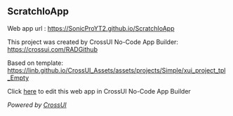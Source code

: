 ## ScratchIoApp
Web app url : https://SonicProYT2.github.io/ScratchIoApp

This project was created by CrossUI No-Code App Builder: https://crossui.com/RADGithub

Based on template: https://linb.github.io/CrossUI_Assets/assets/projects/Simple/xui_project_tpl_Empty

Click [here](https://crossui.com/RADGithub/#!from=github&owner=SonicProYT2&repo=ScratchIoApp) to edit this web app in CrossUI No-Code App Builder

<i>Powered by [CrossUI](https://crossui.com)</i>

